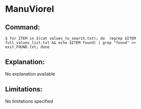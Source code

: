 # ManuViorel

## Command:
```
$ for ITEM in $(cat values_to_search.txt); do  (egrep $ITEM full_values_list.txt && echo $ITEM found) | grep "found" >> exit_FOUND.txt; done
```

## Explanation:
No explanation available

## Limitations:
No limitations specified

